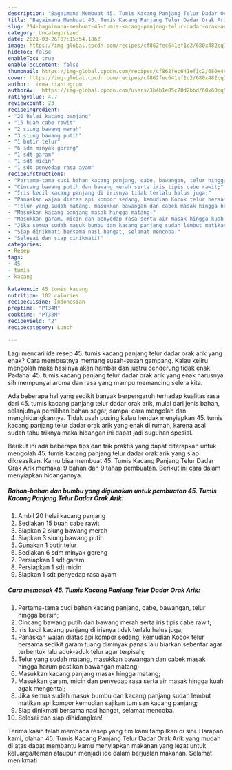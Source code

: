 ```yaml
---
description: "Bagaimana Membuat 45. Tumis Kacang Panjang Telur Dadar Orak Arik, Bikin Ngiler"
title: "Bagaimana Membuat 45. Tumis Kacang Panjang Telur Dadar Orak Arik, Bikin Ngiler"
slug: 214-bagaimana-membuat-45-tumis-kacang-panjang-telur-dadar-orak-arik-bikin-ngiler
category: Uncategorized
date: 2021-03-26T07:15:54.186Z
image: https://img-global.cpcdn.com/recipes/cf862fec641ef1c2/680x482cq70/45-tumis-kacang-panjang-telur-dadar-orak-arik-foto-resep-utama.jpg
hideToc: false
enableToc: true
enableTocContent: false
thumbnail: https://img-global.cpcdn.com/recipes/cf862fec641ef1c2/680x482cq70/45-tumis-kacang-panjang-telur-dadar-orak-arik-foto-resep-utama.jpg
cover: https://img-global.cpcdn.com/recipes/cf862fec641ef1c2/680x482cq70/45-tumis-kacang-panjang-telur-dadar-orak-arik-foto-resep-utama.jpg
author:  irma rianingrum
authorAv:  https://img-global.cpcdn.com/users/3b4b1e85c70d2bbd/60x60cq50/avatar.jpg
ratingvalue: 4.7
reviewcount: 23
recipeingredient:
- "20 helai kacang panjang"
- "15 buah cabe rawit"
- "2 siung bawang merah"
- "3 siung bawang putih"
- "1 butir telur"
- "6 sdm minyak goreng"
- "1 sdt garam"
- "1 sdt micin"
- "1 sdt penyedap rasa ayam"
recipeinstructions:
- "Pertama-tama cuci bahan kacang panjang, cabe, bawangan, telur hingga bersih;"
- "Cincang bawang putih dan bawang merah serta iris tipis cabe rawit;"
- "Iris kecil kacang panjang di irisnya tidak terlalu halus juga;"
- "Panaskan wajan diatas api kompor sedang, kemudian Kocok telur bersama sedikit garam tuang diminyak panas lalu biarkan sebentar agar terbentuk lalu aduk-aduk telur agar terpisah;"
- "Telur yang sudah matang, masukkan bawangan dan cabek masak hingga harum pastikan bawangan matang;"
- "Masukkan kacang panjang masak hingga matang;"
- "Masukkan garam, micin dan penyedap rasa serta air masak hingga kuah agak mengental;"
- "Jika semua sudah masuk bumbu dan kacang panjang sudah lembut matikan api kompor kemudian sajikan tumisan kacang panjang;"
- "Siap dinikmati bersama nasi hangat, selamat mencoba."
- "Selesai dan siap dinikmati!"
categories:
- Resep
tags:
- 45
- tumis
- kacang

katakunci: 45 tumis kacang 
nutrition: 102 calories
recipecuisine: Indonesian
preptime: "PT34M"
cooktime: "PT38M"
recipeyield: "2"
recipecategory: Lunch

---
```



Lagi mencari ide resep 45. tumis kacang panjang telur dadar orak arik yang enak? Cara membuatnya memang susah-susah gampang. Kalau keliru mengolah maka hasilnya akan hambar dan justru cenderung tidak enak. Padahal 45. tumis kacang panjang telur dadar orak arik yang enak harusnya sih mempunyai aroma dan rasa yang mampu memancing selera kita.


Ada beberapa hal yang sedikit banyak berpengaruh terhadap kualitas rasa dari 45. tumis kacang panjang telur dadar orak arik, mulai dari jenis bahan, selanjutnya pemilihan bahan segar, sampai cara mengolah dan menghidangkannya. Tidak usah pusing kalau hendak menyiapkan 45. tumis kacang panjang telur dadar orak arik yang enak di rumah, karena asal sudah tahu triknya maka hidangan ini dapat jadi suguhan spesial.




Berikut ini ada beberapa tips dan trik praktis yang dapat diterapkan untuk mengolah 45. tumis kacang panjang telur dadar orak arik yang siap dikreasikan. Kamu bisa membuat 45. Tumis Kacang Panjang Telur Dadar Orak Arik memakai 9 bahan dan 9 tahap pembuatan. Berikut ini cara dalam menyiapkan hidangannya.

<!--inarticleads1-->

##### Bahan-bahan dan bumbu yang digunakan untuk pembuatan 45. Tumis Kacang Panjang Telur Dadar Orak Arik:

1. Ambil 20 helai kacang panjang
1. Sediakan 15 buah cabe rawit
1. Siapkan 2 siung bawang merah
1. Siapkan 3 siung bawang putih
1. Gunakan 1 butir telur
1. Sediakan 6 sdm minyak goreng
1. Persiapkan 1 sdt garam
1. Persiapkan 1 sdt micin
1. Siapkan 1 sdt penyedap rasa ayam




<!--inarticleads2-->

##### Cara memasak 45. Tumis Kacang Panjang Telur Dadar Orak Arik:

1. Pertama-tama cuci bahan kacang panjang, cabe, bawangan, telur hingga bersih;
1. Cincang bawang putih dan bawang merah serta iris tipis cabe rawit;
1. Iris kecil kacang panjang di irisnya tidak terlalu halus juga;
1. Panaskan wajan diatas api kompor sedang, kemudian Kocok telur bersama sedikit garam tuang diminyak panas lalu biarkan sebentar agar terbentuk lalu aduk-aduk telur agar terpisah;
1. Telur yang sudah matang, masukkan bawangan dan cabek masak hingga harum pastikan bawangan matang;
1. Masukkan kacang panjang masak hingga matang;
1. Masukkan garam, micin dan penyedap rasa serta air masak hingga kuah agak mengental;
1. Jika semua sudah masuk bumbu dan kacang panjang sudah lembut matikan api kompor kemudian sajikan tumisan kacang panjang;
1. Siap dinikmati bersama nasi hangat, selamat mencoba.
1. Selesai dan siap dihidangkan!



Terima kasih telah membaca resep yang tim kami tampilkan di sini. Harapan kami, olahan 45. Tumis Kacang Panjang Telur Dadar Orak Arik yang mudah di atas dapat membantu kamu menyiapkan makanan yang lezat untuk keluarga/teman ataupun menjadi ide dalam berjualan makanan. Selamat menikmati
